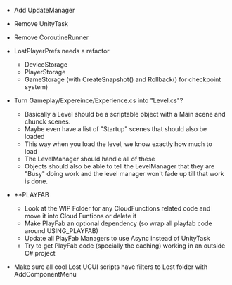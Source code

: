 
* Add UpdateManager
* Remove UnityTask
* Remove CoroutineRunner

* LostPlayerPrefs needs a refactor
  * DeviceStorage
  * PlayerStorage
  * GameStorage (with CreateSnapshot() and Rollback() for checkpoint system)


* Turn Gameplay/Expereince/Experience.cs into "Level.cs"?
  * Basically a Level should be a scriptable object with a Main scene and chunck scenes.
  * Maybe even have a list of "Startup" scenes that should also be loaded
  * This way when you load the level, we know exactly how much to load
  * The LevelManager should handle all of these
  * Objects should also be able to tell the LevelManager that they are "Busy" doing work and the level manager won't fade up till that work is done.


* **PLAYFAB
  * Look at the WIP Folder for any CloudFunctions related code and move it into Cloud Funtions or delete it
  * Make PlayFab an optional dependency (so wrap all playfab code around USING_PLAYFAB)
  * Update all PlayFab Managers to use Async instead of UnityTask
  * Try to get PlayFab code (specially the caching) working in an outside C# project

* Make sure all cool Lost UGUI scripts have filters to Lost folder with AddComponentMenu
